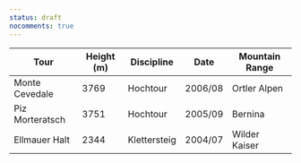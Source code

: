```yaml
---
status: draft
nocomments: true
---
```

| Tour            | Height (m)  | Discipline     | Date      | Mountain Range |
|-----------------|-------------|----------------|-----------|----------------|
| Monte Cevedale  | 3769        | Hochtour       | 2006/08   | Ortler Alpen   |
| Piz Morteratsch | 3751        | Hochtour       | 2005/09   | Bernina        |
| Ellmauer Halt   | 2344        | Klettersteig   | 2004/07   | Wilder Kaiser  |

<script> $( "table" ).last().addClass("sortable"); </script>
